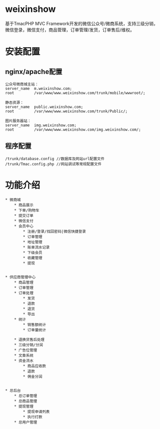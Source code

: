 # weixinshow
基于TmacPHP MVC Framework开发的微信公众号/微商系统，支持三级分销，微信登录，微信支付，商品管理，订单管理/发货，订单售后/维权。

# 安装配置
## nginx/apache配置
    公众号微商城主站：
    server_name  m.weixinshow.com;
    root         /var/www/www.weixinshow.com/trunk/mobile/wwwroot/;
    
    静态资源：
    server_name  public.weixinshow.com;
    root         /var/www/www.weixinshow.com/trunk/Public/;
    
    图片服务器站：
    server_name  img.weixinshow.com;
    root         /var/www/www.weixinshow.com/img.weixinshow.com/;  
    
## 程序配置
    /trunk/database.config //数据库及网站url配置文件
    /trunk/Tmac.config.php //网站调试等常规配置文件

# 功能介绍

	* 微商城
		* 商品展示
		* 下单/购物车
		* 提交订单
		* 微信支付
		* 会员中心
			* 注册/登录/找回密码|微信快捷登录
			* 订单管理
			* 地址管理
			* 账单流水记录
			* 下级会员
			* 收藏管理
			* 提现


	* 供应商管理中心
		* 商品管理
		* 订单管理
		* 订单处理
			* 发货
			* 退款
			* 退货
			* 导出
		* 统计
			* 销售额统计
			* 订单量统计

		* 退换货售后处理
		* 三级分销/分润
		* 广告位管理
		* 文章系统
		* 资金流水
			* 商品应收款
			* 退款
			* 佣金分润


	* 总后台
		* 总订单管理
		* 总商品管理
		* 提现管理
			* 提现申请列表
			* 执行打款
		* 总用户管理


